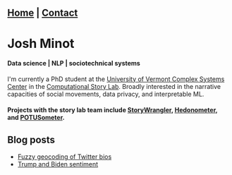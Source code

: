 ## [Home](index.md) | [Contact](contact.md)

# Josh Minot
#### Data science | NLP | sociotechnical systems

I'm currently a PhD student at the [University of Vermont Complex Systems Center](https://twitter.com/uvmcomplexity) in the [Computational Story Lab](https://twitter.com/compstorylab).
Broadly interested in the narrative capacities of social movements, data privacy, and interpretable ML. 


#### Projects with the story lab team include [StoryWrangler](https://storywrangling.org), [Hedonometer](https://hedonometer.org), and [POTUSometer](http://compstorylab.org/potusometer/).


## Blog posts 
* [Fuzzy geocoding of Twitter bios](blog/post_1/post_1.md)
* [Trump and Biden sentiment](blog/post_2/post_2)




